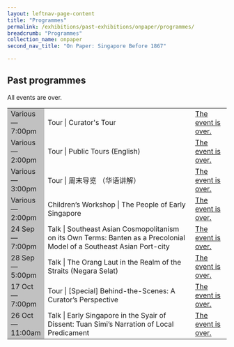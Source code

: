 ```yaml
---
layout: leftnav-page-content
title: "Programmes"
permalink: /exhibitions/past-exhibitions/onpaper/programmes/
breadcrumb: "Programmes"
collection_name: onpaper
second_nav_title: "On Paper: Singapore Before 1867"

---
```


<!-- 

Colours
Upcoming: default colour
Past: #c1c1c1

-->

<section class="sgds-section__progs">
<div class="sgds-container__description">
    <div class="row">
        <div class="col is-full">
            
<h2>Past programmes</h2>

<p>All events are over.</p>

<table class="table table-v">
    <tr>
        <td style="background-color: #c1c1c1;">Various<br>
            &mdash;<br>
            7:00pm</td>
        <td>Tour | Curator's Tour</td>
        <td><a href="/programmes/onpaper/curator-tours/">The event is over.</a></td>
    </tr>    
    <tr>
        <td style="background-color: #c1c1c1;">Various<br>
            &mdash;<br>
            2:00pm</td>
        <td>Tour | Public Tours (English)</td>
        <td><a href="/programmes/onpaper/public-tours/">The event is over.</a></td>
    </tr>    
    <tr>
        <td style="background-color: #c1c1c1;">Various<br>
            &mdash;<br>
            3:00pm</td>
        <td>Tour | 周末导览 （华语讲解）</td>
        <td><a href="/programmes/onpaper/public-tours/">The event is over.</a></td>
    </tr>         
    <tr>
        <td style="background-color: #c1c1c1;">Various<br>
            &mdash;<br>
            2:00pm</td>
        <td>Children’s Workshop | The People of Early Singapore</td>
        <td><a href="/programmes/onpaper/children-workshops/">The event is over.</a></td>
    </tr>     
    <tr>
        <td style="background-color: #c1c1c1;">24 Sep<br>
            &mdash;<br>
            7:00pm</td>
        <td>Talk | Southeast Asian Cosmopolitanism on its Own Terms: Banten as a Precolonial Model of a Southeast Asian Port-city</td>
        <td><a href="/programmes/onpaper/20200924-talk/">The event is over.</a></td>
    </tr>    
    <tr>
        <td style="background-color: #c1c1c1;">28 Sep<br>
            &mdash;<br>
            5:00pm</td>
        <td>Talk | The Orang Laut in the Realm of the Straits (Negara Selat)</td>
        <td><a href="/programmes/onpaper/20200928-talk/">The event is over.</a></td>
    </tr>
    <tr>
        <td style="background-color: #c1c1c1;">17 Oct<br>
            &mdash;<br>
            7:00pm</td>
        <td>Tour | &#91;Special&#93; Behind-the-Scenes: A Curator’s Perspective</td>
        <td><a href="/programmes/onpaper/curator-tours/">The event is over.</a></td>
    </tr>    
    <tr>
        <td style="background-color: #c1c1c1;">26 Oct<br>
            &mdash;<br>
            11:00am</td>
        <td>Talk | Early Singapore in the Syair of Dissent: Tuan Simi’s Narration of Local Predicament </td>
        <td><a href="/programmes/onpaper/20201026-talk/">The event is over.</a></td>
    </tr>    
</table>

</section>